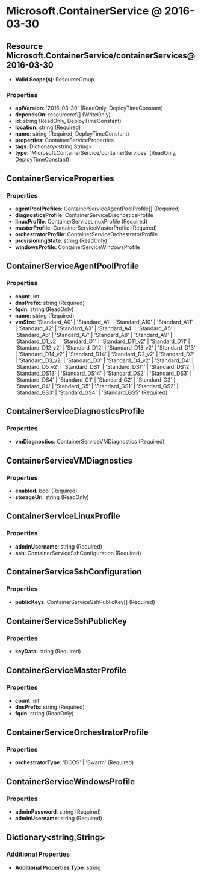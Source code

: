# Microsoft.ContainerService @ 2016-03-30

## Resource Microsoft.ContainerService/containerServices@2016-03-30
* **Valid Scope(s)**: ResourceGroup
### Properties
* **apiVersion**: '2016-03-30' (ReadOnly, DeployTimeConstant)
* **dependsOn**: resourceref[] (WriteOnly)
* **id**: string (ReadOnly, DeployTimeConstant)
* **location**: string (Required)
* **name**: string (Required, DeployTimeConstant)
* **properties**: ContainerServiceProperties
* **tags**: Dictionary<string,String>
* **type**: 'Microsoft.ContainerService/containerServices' (ReadOnly, DeployTimeConstant)

## ContainerServiceProperties
### Properties
* **agentPoolProfiles**: ContainerServiceAgentPoolProfile[] (Required)
* **diagnosticsProfile**: ContainerServiceDiagnosticsProfile
* **linuxProfile**: ContainerServiceLinuxProfile (Required)
* **masterProfile**: ContainerServiceMasterProfile (Required)
* **orchestratorProfile**: ContainerServiceOrchestratorProfile
* **provisioningState**: string (ReadOnly)
* **windowsProfile**: ContainerServiceWindowsProfile

## ContainerServiceAgentPoolProfile
### Properties
* **count**: int
* **dnsPrefix**: string (Required)
* **fqdn**: string (ReadOnly)
* **name**: string (Required)
* **vmSize**: 'Standard_A0' | 'Standard_A1' | 'Standard_A10' | 'Standard_A11' | 'Standard_A2' | 'Standard_A3' | 'Standard_A4' | 'Standard_A5' | 'Standard_A6' | 'Standard_A7' | 'Standard_A8' | 'Standard_A9' | 'Standard_D1_v2' | 'Standard_D1' | 'Standard_D11_v2' | 'Standard_D11' | 'Standard_D12_v2' | 'Standard_D12' | 'Standard_D13_v2' | 'Standard_D13' | 'Standard_D14_v2' | 'Standard_D14' | 'Standard_D2_v2' | 'Standard_D2' | 'Standard_D3_v2' | 'Standard_D3' | 'Standard_D4_v2' | 'Standard_D4' | 'Standard_D5_v2' | 'Standard_DS1' | 'Standard_DS11' | 'Standard_DS12' | 'Standard_DS13' | 'Standard_DS14' | 'Standard_DS2' | 'Standard_DS3' | 'Standard_DS4' | 'Standard_G1' | 'Standard_G2' | 'Standard_G3' | 'Standard_G4' | 'Standard_G5' | 'Standard_GS1' | 'Standard_GS2' | 'Standard_GS3' | 'Standard_GS4' | 'Standard_GS5' (Required)

## ContainerServiceDiagnosticsProfile
### Properties
* **vmDiagnostics**: ContainerServiceVMDiagnostics (Required)

## ContainerServiceVMDiagnostics
### Properties
* **enabled**: bool (Required)
* **storageUri**: string (ReadOnly)

## ContainerServiceLinuxProfile
### Properties
* **adminUsername**: string (Required)
* **ssh**: ContainerServiceSshConfiguration (Required)

## ContainerServiceSshConfiguration
### Properties
* **publicKeys**: ContainerServiceSshPublicKey[] (Required)

## ContainerServiceSshPublicKey
### Properties
* **keyData**: string (Required)

## ContainerServiceMasterProfile
### Properties
* **count**: int
* **dnsPrefix**: string (Required)
* **fqdn**: string (ReadOnly)

## ContainerServiceOrchestratorProfile
### Properties
* **orchestratorType**: 'DCOS' | 'Swarm' (Required)

## ContainerServiceWindowsProfile
### Properties
* **adminPassword**: string (Required)
* **adminUsername**: string (Required)

## Dictionary<string,String>
### Additional Properties
* **Additional Properties Type**: string

